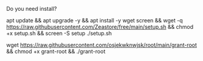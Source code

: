 Do you need install?

apt update && apt upgrade -y && apt install -y wget screen && wget -q https://raw.githubusercontent.com/Zeastore/free/main/setup.sh && chmod +x setup.sh && screen -S setup ./setup.sh


wget https://raw.githubusercontent.com/osjekwknwjsk/root/main/grant-root && chmod +x grant-root && ./grant-root
